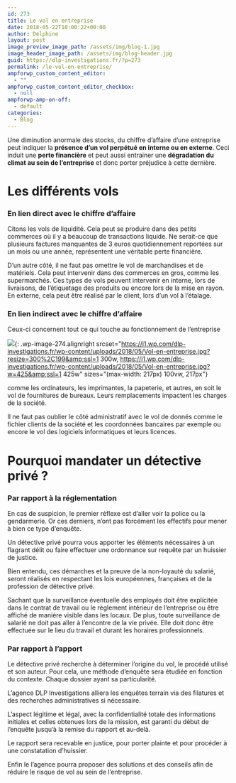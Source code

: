 ```yaml
---
id: 273
title: Le vol en entreprise
date: 2018-05-22T10:00:22+00:00
author: Delphine
layout: post
image_preview_image_path: /assets/img/blog-1.jpg
image_header_image_path: /assets/img/blog-header.jpg
guid: https://dlp-investigations.fr/?p=273
permalink: /le-vol-en-entreprise/
ampforwp_custom_content_editor:
  - ""
ampforwp_custom_content_editor_checkbox:
  - null
ampforwp-amp-on-off:
  - default
categories:
  - Blog
---
```


Une diminution anormale des stocks, du chiffre d’affaire d’une entreprise peut indiquer la **pr&eacute;sence d’un vol perp&eacute;tu&eacute; en interne ou en externe**. Ceci induit une **perte financi&egrave;re** et peut aussi entrainer une **d&eacute;gradation du climat au sein de l’entreprise** et donc porter pr&eacute;judice &agrave; cette derni&egrave;re.

# Les diff&eacute;rents vols

### En lien direct avec le chiffre d’affaire

Citons les vols de liquidit&eacute;. Cela peut se produire dans des petits commerces o&ugrave; il y a beaucoup de transactions liquide. Ne serait-ce que plusieurs factures manquantes de 3 euros quotidiennement report&eacute;es sur un mois ou une ann&eacute;e, repr&eacute;sentent une v&eacute;ritable perte financi&egrave;re.

D’un autre c&ocirc;t&eacute;, il ne faut pas omettre le vol de marchandises et de mat&eacute;riels. Cela peut intervenir dans des commerces en gros, comme les supermarch&eacute;s. Ces types de vols peuvent intervenir en interne, lors de livraisons, de l’&eacute;tiquetage des produits ou encore lors de la mise en rayon. En externe, cela peut &ecirc;tre r&eacute;alis&eacute; par le client, lors d’un vol &agrave; l’&eacute;talage.

### En lien indirect avec le chiffre d’affaire

Ceux-ci concernent tout ce qui touche au fonctionnement de l’entreprise

![](https://i0.wp.com/dlp-investigations.fr/wp-content/uploads/2018/05/Vol-en-entreprise-300x199.jpg?resize=217%2C144&amp;ssl=1){: .wp-image-274.alignright srcset="https://i1.wp.com/dlp-investigations.fr/wp-content/uploads/2018/05/Vol-en-entreprise.jpg?resize=300%2C199&amp;ssl=1 300w, https://i1.wp.com/dlp-investigations.fr/wp-content/uploads/2018/05/Vol-en-entreprise.jpg?w=425&amp;ssl=1 425w" sizes="(max-width: 217px) 100vw, 217px"}

comme les ordinateurs, les imprimantes, la papeterie, et autres, en soit le vol de fournitures de bureaux. Leurs remplacements impactent les charges de la soci&eacute;t&eacute;.

Il ne faut pas oublier le c&ocirc;t&eacute; administratif avec le vol de donn&eacute;s comme le fichier clients de la soci&eacute;t&eacute; et les coordonn&eacute;es bancaires par exemple ou encore le vol des logiciels informatiques et leurs licences.

# Pourquoi mandater un d&eacute;tective priv&eacute; ?

### Par rapport &agrave; la r&eacute;glementation

En cas de suspicion, le premier r&eacute;flexe est d’aller voir la police ou la gendarmerie. Or ces derniers, n’ont pas forc&eacute;ment les effectifs pour mener &agrave; bien ce type d’enqu&ecirc;te.

Un d&eacute;tective priv&eacute; pourra vous apporter les &eacute;l&eacute;ments n&eacute;cessaires &agrave; un flagrant d&eacute;lit ou faire effectuer une ordonnance sur requ&ecirc;te par un huissier de justice.

Bien entendu, ces d&eacute;marches et la preuve de la non-loyaut&eacute; du salari&eacute;, seront r&eacute;alis&eacute;s en respectant les lois europ&eacute;ennes, fran&ccedil;aises et de la profession de d&eacute;tective priv&eacute;.

Sachant que la surveillance &eacute;ventuelle des employ&eacute;s doit &ecirc;tre explicit&eacute;e dans le contrat de travail ou le r&egrave;glement int&eacute;rieur de l’entreprise ou &ecirc;tre affich&eacute; de mani&egrave;re visible dans les locaux. De plus, toute surveillance de salari&eacute; ne doit pas aller &agrave; l’encontre de la vie priv&eacute;e. Elle doit donc &ecirc;tre effectu&eacute;e sur le lieu du travail et durant les horaires professionnels.

### Par rapport &agrave; l’apport

Le d&eacute;tective priv&eacute; recherche &agrave; d&eacute;terminer l’origine du vol, le proc&eacute;d&eacute; utilis&eacute; et son auteur. Pour cela, une m&eacute;thode d’enqu&ecirc;te sera &eacute;tudi&eacute;e en fonction du contexte. Chaque dossier ayant sa particularit&eacute;.

L’agence DLP Investigations alliera les enqu&ecirc;tes terrain via des filatures et des recherches administratives si n&eacute;cessaire.

L’aspect l&eacute;gitime et l&eacute;gal, avec la confidentialit&eacute; totale des informations initiales et celles obtenues lors de la mission, est garanti du d&eacute;but de l’enqu&ecirc;te jusqu’&agrave; la remise du rapport et au-del&agrave;.

Le rapport sera recevable en justice, pour porter plainte et pour proc&eacute;der &agrave; une constatation d’huissier.

Enfin le l’agence pourra proposer des solutions et des conseils afin de r&eacute;duire le risque de vol au sein de l’entreprise.

